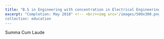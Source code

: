```yaml
---
title: "B.S in Engineering with concentration in Electrical Engineering (with Honors), B.S. in Physics(with Honors)"
excerpt: "Completion: May 2018" <!-- <br/><img src='/images/500x300.png'>" -->
collection: education
---
```


Summa Cum Laude